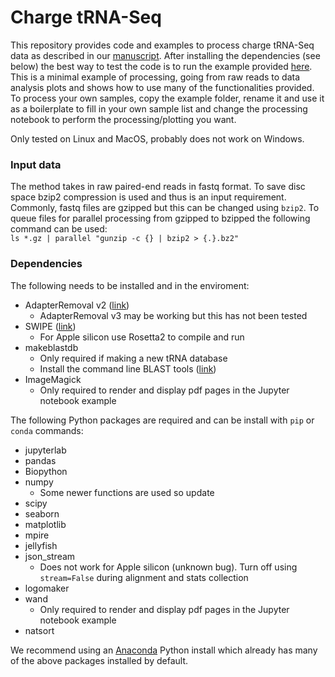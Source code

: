 # Charge tRNA-Seq
This repository provides code and examples to process charge tRNA-Seq data as described in our [manuscript](https://www.biorxiv.org/content/10.1101/2023.07.31.551363v1).
After installing the dependencies (see below) the best way to test the code is to run the example provided [here](projects/example/process_data.ipynb).
This is a minimal example of processing, going from raw reads to data analysis plots and shows how to use many of the functionalities provided.
To process your own samples, copy the example folder, rename it and use it as a boilerplate to fill in your own sample list and change the processing notebook to perform the processing/plotting you want.

Only tested on Linux and MacOS, probably does not work on Windows.



### Input data
The method takes in raw paired-end reads in fastq format.
To save disc space bzip2 compression is used and thus is an input requirement.
Commonly, fastq files are gzipped but this can be changed using `bzip2`.
To queue files for parallel processing from gzipped to bzipped the following command can be used:  
`ls *.gz | parallel "gunzip -c {} | bzip2 > {.}.bz2"`


### Dependencies
The following needs to be installed and in the enviroment:
* AdapterRemoval v2 ([link](https://adapterremoval.readthedocs.io))
    * AdapterRemoval v3 may be working but this has not been tested
* SWIPE ([link](https://github.com/torognes/swipe))
    * For Apple silicon use Rosetta2 to compile and run
* makeblastdb
    * Only required if making a new tRNA database
    * Install the command line BLAST tools ([link](https://www.ncbi.nlm.nih.gov/books/NBK569861/#intro_Installation))
* ImageMagick
    * Only required to render and display pdf pages in the Jupyter notebook example


The following Python packages are required and can be install with `pip` or `conda` commands:
* jupyterlab
* pandas
* Biopython
* numpy
    * Some newer functions are used so update
* scipy
* seaborn
* matplotlib
* mpire
* jellyfish
* json_stream
    * Does not work for Apple silicon (unknown bug). Turn off using `stream=False` during alignment and stats collection
* logomaker
* wand
    * Only required to render and display pdf pages in the Jupyter notebook example
* natsort


We recommend using an [Anaconda](https://www.anaconda.com/download) Python install which already has many of the above packages installed by default.


